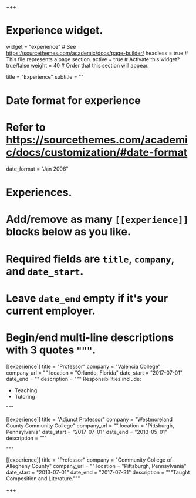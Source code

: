 +++
# Experience widget.
widget = "experience"  # See https://sourcethemes.com/academic/docs/page-builder/
headless = true  # This file represents a page section.
active = true  # Activate this widget? true/false
weight = 40  # Order that this section will appear.

title = "Experience"
subtitle = ""

# Date format for experience
#   Refer to https://sourcethemes.com/academic/docs/customization/#date-format
date_format = "Jan 2006"

# Experiences.
#   Add/remove as many `[[experience]]` blocks below as you like.
#   Required fields are `title`, `company`, and `date_start`.
#   Leave `date_end` empty if it's your current employer.
#   Begin/end multi-line descriptions with 3 quotes `"""`.
[[experience]]
  title = "Professor"
  company = "Valencia College"
  company_url = ""
  location = "Orlando, Florida"
  date_start = "2017-07-01"
  date_end = ""
  description = """
  Responsibilities include:

  * Teaching
  * Tutoring

  """

  [[experience]]
    title = "Adjunct Professor"
    company = "Westmoreland County Community College"
    company_url = ""
    location = "Pittsburgh, Pennsylvania"
    date_start = "2017-07-01"
    date_end = "2013-05-01"
    description = """




    """

[[experience]]
  title = "Professor"
  company = "Community College of Allegheny County"
  company_url = ""
  location = "Pittsburgh, Pennsylvania"
  date_start = "2013-07-01"
  date_end = "2017-07-31"
  description = """Taught Composition and Literature."""

+++
